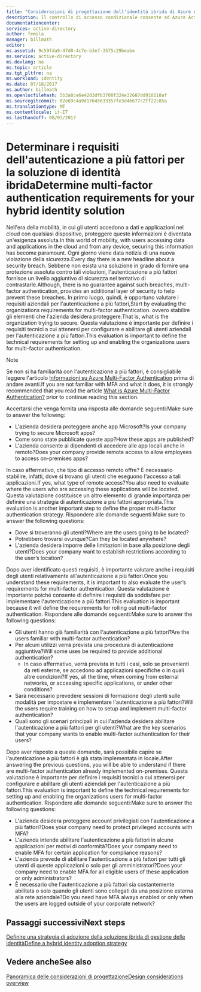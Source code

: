 ```yaml
---
title: "Considerazioni di progettazione dell'identità ibrida di Azure Active Directory - Determinare i requisiti di Multi-factor Authentication"
description: Il controllo di accesso condizionale consente ad Azure Active Directory di controllare le condizioni specifiche definite durante l'autenticazione dell'utente e prima di consentire l'accesso all'applicazione. Se tali condizioni vengono soddisfatte, l'utente viene autenticato e gli viene consentito l'accesso all'applicazione.
documentationcenter: 
services: active-directory
author: femila
manager: billmath
editor: 
ms.assetid: 9c59fda9-47d0-4c7e-b3e7-3575c29beabe
ms.service: active-directory
ms.devlang: na
ms.topic: article
ms.tgt_pltfrm: na
ms.workload: identity
ms.date: 07/18/2017
ms.author: billmath
ms.openlocfilehash: 5b3a8ce6e4203dfb3700f324e32687dd910118af
ms.sourcegitcommit: 02e69c4a9d17645633357fe3d46677c2ff22c85a
ms.translationtype: MT
ms.contentlocale: it-IT
ms.lasthandoff: 08/03/2017
---
```

# <a name="determine-multi-factor-authentication-requirements-for-your-hybrid-identity-solution"></a><span data-ttu-id="9757a-104">Determinare i requisiti dell'autenticazione a più fattori per la soluzione di identità ibrida</span><span class="sxs-lookup"><span data-stu-id="9757a-104">Determine multi-factor authentication requirements for your hybrid identity solution</span></span>
<span data-ttu-id="9757a-105">Nell'era della mobilità, in cui gli utenti accedono a dati e applicazioni nel cloud con qualsiasi dispositivo, proteggere queste informazioni è diventata un'esigenza assoluta.</span><span class="sxs-lookup"><span data-stu-id="9757a-105">In this world of mobility, with users accessing data and applications in the cloud and from any device, securing this information has become paramount.</span></span>  <span data-ttu-id="9757a-106">Ogni giorno viene data notizia di una nuova violazione della sicurezza.</span><span class="sxs-lookup"><span data-stu-id="9757a-106">Every day there is a new headline about a security breach.</span></span>  <span data-ttu-id="9757a-107">Sebbene non esista una soluzione in grado di fornire una protezione assoluta contro tali violazioni, l'autenticazione a più fattori fornisce un livello aggiuntivo di sicurezza nel tentativo di contrastarle.</span><span class="sxs-lookup"><span data-stu-id="9757a-107">Although, there is no guarantee against such breaches, multi-factor authentication, provides an additional layer of security to help prevent these breaches.</span></span>
<span data-ttu-id="9757a-108">In primo luogo, quindi, è opportuno valutare i requisiti aziendali per l'autenticazione a più fattori,</span><span class="sxs-lookup"><span data-stu-id="9757a-108">Start by evaluating the organizations requirements for multi-factor authentication.</span></span> <span data-ttu-id="9757a-109">ovvero stabilire gli elementi che l'azienda desidera proteggere.</span><span class="sxs-lookup"><span data-stu-id="9757a-109">That is, what is the organization trying to secure.</span></span>  <span data-ttu-id="9757a-110">Questa valutazione è importante per definire i requisiti tecnici a cui attenersi per configurare e abilitare gli utenti aziendali per l'autenticazione a più fattori.</span><span class="sxs-lookup"><span data-stu-id="9757a-110">This evaluation is important to define the technical requirements for setting up and enabling the organizations users for multi-factor authentication.</span></span>

> [!NOTE]
> <span data-ttu-id="9757a-111">Se non si ha familiarità con l'autenticazione a più fattori, è consigliabile leggere l'articolo [Informazioni su Azure Multi-Factor Authentication](../multi-factor-authentication/multi-factor-authentication.md) prima di andare avanti.</span><span class="sxs-lookup"><span data-stu-id="9757a-111">If you are not familiar with MFA and what it does, it is strongly recommended that you read the article [What is Azure Multi-Factor Authentication?](../multi-factor-authentication/multi-factor-authentication.md) prior to continue reading this section.</span></span>
> 
> 

<span data-ttu-id="9757a-112">Accertarsi che venga fornita una risposta alle domande seguenti:</span><span class="sxs-lookup"><span data-stu-id="9757a-112">Make sure to answer the following:</span></span>

* <span data-ttu-id="9757a-113">L'azienda desidera proteggere anche app Microsoft?</span><span class="sxs-lookup"><span data-stu-id="9757a-113">Is your company trying to secure Microsoft apps?</span></span> 
* <span data-ttu-id="9757a-114">Come sono state pubblicate queste app?</span><span class="sxs-lookup"><span data-stu-id="9757a-114">How these apps are published?</span></span>
* <span data-ttu-id="9757a-115">L'azienda consente ai dipendenti di accedere alle app locali anche in remoto?</span><span class="sxs-lookup"><span data-stu-id="9757a-115">Does your company provide remote access to allow employees to access on-premises apps?</span></span>

<span data-ttu-id="9757a-116">In caso affermativo, che tipo di accesso remoto offre? È necessario stabilire, infatti, dove si trovano gli utenti che eseguono l'accesso a tali applicazioni.</span><span class="sxs-lookup"><span data-stu-id="9757a-116">If yes, what type of remote access?You also need to evaluate where the users who are accessing these applications will be located.</span></span> <span data-ttu-id="9757a-117">Questa valutazione costituisce un altro elemento di grande importanza per definire una strategia di autenticazione a più fattori appropriata.</span><span class="sxs-lookup"><span data-stu-id="9757a-117">This evaluation is another important step to define the proper multi-factor authentication strategy.</span></span> <span data-ttu-id="9757a-118">Rispondere alle domande seguenti:</span><span class="sxs-lookup"><span data-stu-id="9757a-118">Make sure to answer the following questions:</span></span>

* <span data-ttu-id="9757a-119">Dove si troveranno gli utenti?</span><span class="sxs-lookup"><span data-stu-id="9757a-119">Where are the users going to be located?</span></span>
* <span data-ttu-id="9757a-120">Potrebbero trovarsi ovunque?</span><span class="sxs-lookup"><span data-stu-id="9757a-120">Can they be located anywhere?</span></span>
* <span data-ttu-id="9757a-121">L'azienda desidera imporre delle limitazioni in base alla posizione degli utenti?</span><span class="sxs-lookup"><span data-stu-id="9757a-121">Does your company want to establish restrictions according to the user’s location?</span></span>

<span data-ttu-id="9757a-122">Dopo aver identificato questi requisiti, è importante valutare anche i requisiti degli utenti relativamente all'autenticazione a più fattori.</span><span class="sxs-lookup"><span data-stu-id="9757a-122">Once you understand these requirements, it is important to also evaluate the user’s requirements for multi-factor authentication.</span></span> <span data-ttu-id="9757a-123">Questa valutazione è importante poiché consente di definire i requisiti da soddisfare per implementare l'autenticazione a più fattori.</span><span class="sxs-lookup"><span data-stu-id="9757a-123">This evaluation is important because it will define the requirements for rolling out multi-factor authentication.</span></span> <span data-ttu-id="9757a-124">Rispondere alle domande seguenti:</span><span class="sxs-lookup"><span data-stu-id="9757a-124">Make sure to answer the following questions:</span></span>

* <span data-ttu-id="9757a-125">Gli utenti hanno già familiarità con l'autenticazione a più fattori?</span><span class="sxs-lookup"><span data-stu-id="9757a-125">Are the users familiar with multi-factor authentication?</span></span>
* <span data-ttu-id="9757a-126">Per alcuni utilizzi verrà prevista una procedura di autenticazione aggiuntiva?</span><span class="sxs-lookup"><span data-stu-id="9757a-126">Will some uses be required to provide additional authentication?</span></span>  
  * <span data-ttu-id="9757a-127">In caso affermativo, verrà prevista in tutti i casi, solo se provenienti da reti esterne, se accedono ad applicazioni specifiche o in quali altre condizioni?</span><span class="sxs-lookup"><span data-stu-id="9757a-127">If yes, all the time, when coming from external networks, or accessing specific applications, or under other conditions?</span></span>
* <span data-ttu-id="9757a-128">Sarà necessario prevedere sessioni di formazione degli utenti sulle modalità per impostare e implementare l'autenticazione a più fattori?</span><span class="sxs-lookup"><span data-stu-id="9757a-128">Will the users require training on how to setup and implement multi-factor authentication?</span></span>
* <span data-ttu-id="9757a-129">Quali sono gli scenari principali in cui l'azienda desidera abilitare l'autenticazione a più fattori per gli utenti?</span><span class="sxs-lookup"><span data-stu-id="9757a-129">What are the key scenarios that your company wants to enable multi-factor authentication for their users?</span></span>

<span data-ttu-id="9757a-130">Dopo aver risposto a queste domande, sarà possibile capire se l'autenticazione a più fattori è già stata implementata in locale.</span><span class="sxs-lookup"><span data-stu-id="9757a-130">After answering the previous questions, you will be able to understand if there are multi-factor authentication already implemented on-premises.</span></span> <span data-ttu-id="9757a-131">Questa valutazione è importante per definire i requisiti tecnici a cui attenersi per configurare e abilitare gli utenti aziendali per l'autenticazione a più fattori.</span><span class="sxs-lookup"><span data-stu-id="9757a-131">This evaluation is important to define the technical requirements for setting up and enabling the organizations users for multi-factor authentication.</span></span> <span data-ttu-id="9757a-132">Rispondere alle domande seguenti:</span><span class="sxs-lookup"><span data-stu-id="9757a-132">Make sure to answer the following questions:</span></span>

* <span data-ttu-id="9757a-133">L'azienda desidera proteggere account privilegiati con l'autenticazione a più fattori?</span><span class="sxs-lookup"><span data-stu-id="9757a-133">Does your company need to protect privileged accounts with MFA?</span></span>
* <span data-ttu-id="9757a-134">L'azienda intende abilitare l'autenticazione a più fattori in alcune applicazioni per motivi di conformità?</span><span class="sxs-lookup"><span data-stu-id="9757a-134">Does your company need to enable MFA for certain application for compliance reasons?</span></span>
* <span data-ttu-id="9757a-135">L'azienda prevede di abilitare l'autenticazione a più fattori per tutti gli utenti di queste applicazioni o solo per gli amministratori?</span><span class="sxs-lookup"><span data-stu-id="9757a-135">Does your company need to enable MFA for all eligible users of these application or only administrators?</span></span>
* <span data-ttu-id="9757a-136">È necessario che l'autenticazione a più fattori sia costantemente abilitata o solo quando gli utenti sono collegati da una posizione esterna alla rete aziendale?</span><span class="sxs-lookup"><span data-stu-id="9757a-136">Do you need have MFA always enabled or only when the users are logged outside of your corporate network?</span></span>

## <a name="next-steps"></a><span data-ttu-id="9757a-137">Passaggi successivi</span><span class="sxs-lookup"><span data-stu-id="9757a-137">Next steps</span></span>
[<span data-ttu-id="9757a-138">Definire una strategia di adozione della soluzione ibrida di gestione delle identità</span><span class="sxs-lookup"><span data-stu-id="9757a-138">Define a hybrid identity adoption strategy</span></span>](active-directory-hybrid-identity-design-considerations-identity-adoption-strategy.md)

## <a name="see-also"></a><span data-ttu-id="9757a-139">Vedere anche</span><span class="sxs-lookup"><span data-stu-id="9757a-139">See also</span></span>
[<span data-ttu-id="9757a-140">Panoramica delle considerazioni di progettazione</span><span class="sxs-lookup"><span data-stu-id="9757a-140">Design considerations overview</span></span>](active-directory-hybrid-identity-design-considerations-overview.md)

